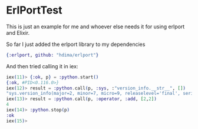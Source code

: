 ErlPortTest
===========

This is just an example for me and whoever else needs it for using erlport and Elixir.

So far I just added the erlport library to my dependencies
  ```elixir
  {:erlport, github: "hdima/erlport"}
  ```

And then tried calling it in iex:

```elixir
iex(11)> {:ok, p} = :python.start()
{:ok, #PID<0.116.0>}
iex(12)> result = :python.call(p, :sys, :"version_info.__str__", [])
"sys.version_info(major=2, minor=7, micro=9, releaselevel='final', serial=0)"
iex(13)> result = :python.call(p, :operator, :add, [2,2])
4
iex(14)> :python.stop(p)
:ok
iex(15)>
```
